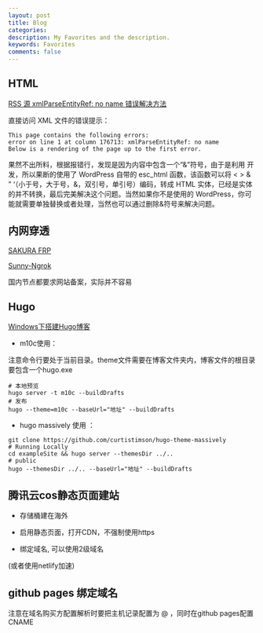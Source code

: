 ```yaml
---
layout: post
title: Blog
categories: 
description: My Favorites and the description.
keywords: Favorites
comments: false
---
```


## HTML

[RSS 源 xmlParseEntityRef: no name 错误解决方法](https://www.it131.org/8487.html)


直接访问 XML 文件的错误提示：

    This page contains the following errors:
    error on line 1 at column 176713: xmlParseEntityRef: no name
    Below is a rendering of the page up to the first error.

果然不出所料，根据报错行，发现是因为内容中包含一个“&”符号，由于是利用 开发，所以果断的使用了 WordPress 自带的 esc_html 函数，该函数可以将 < > & ” ‘（小于号，大于号，&，双引号，单引号）编码，转成 HTML 实体，已经是实体的并不转换，最后完美解决这个问题。当然如果你不是使用的 WordPress，你可能就需要单独替换或者处理，当然也可以通过删除&符号来解决问题。

## 内网穿透 

[SAKURA FRP](https://www.natfrp.com/)

[Sunny-Ngrok](http://www.ngrok.cc/login.html)

国内节点都要求网站备案，实际并不容易

## Hugo

[Windows下搭建Hugo博客](https://www.cnblogs.com/Codemandyk/p/10855891.html)

* m10c使用：

注意命令行要处于当前目录。theme文件需要在博客文件夹内，博客文件的根目录要包含一个hugo.exe

```
# 本地预览
hugo server -t m10c --buildDrafts
# 发布
hugo --theme=m10c --baseUrl="地址" --buildDrafts
```

* hugo massively 使用 ：

```
git clone https://github.com/curtistimson/hugo-theme-massively
# Running Locally
cd exampleSite && hugo server --themesDir ../..
# public 
hugo --themesDir ../.. --baseUrl="地址" --buildDrafts
```

## 腾讯云cos静态页面建站

* 存储桶建在海外

* 启用静态页面，打开CDN，不强制使用https

* 绑定域名, 可以使用2级域名

(或者使用netlify加速)

## github pages 绑定域名

注意在域名购买方配置解析时要把主机记录配置为 @ ，同时在github pages配置CNAME
